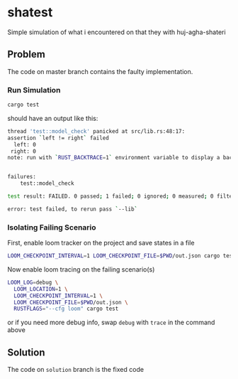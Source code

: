 # shatest
Simple simulation of what i encountered on that they with huj-agha-shateri

## Problem
The code on master branch contains the faulty implementation.

### Run Simulation
```bash 
cargo test
```
should have an output like this:
```bash
thread 'test::model_check' panicked at src/lib.rs:48:17:
assertion `left != right` failed
  left: 0
 right: 0
note: run with `RUST_BACKTRACE=1` environment variable to display a backtrace


failures:
    test::model_check

test result: FAILED. 0 passed; 1 failed; 0 ignored; 0 measured; 0 filtered out; finished in 0.05s

error: test failed, to rerun pass `--lib`

```
### Isolating Failing Scenario
First, enable loom tracker on the project and save states in a file
```bash
LOOM_CHECKPOINT_INTERVAL=1 LOOM_CHECKPOINT_FILE=$PWD/out.json cargo test
```
Now enable loom tracing on the failing scenario(s)
```bash 
LOOM_LOG=debug \
  LOOM_LOCATION=1 \
  LOOM_CHECKPOINT_INTERVAL=1 \
  LOOM_CHECKPOINT_FILE=$PWD/out.json \
  RUSTFLAGS="--cfg loom" cargo test
```
or if you need more debug info, swap `debug` with `trace` in the command above

## Solution
The code on `solution` branch is the fixed code
